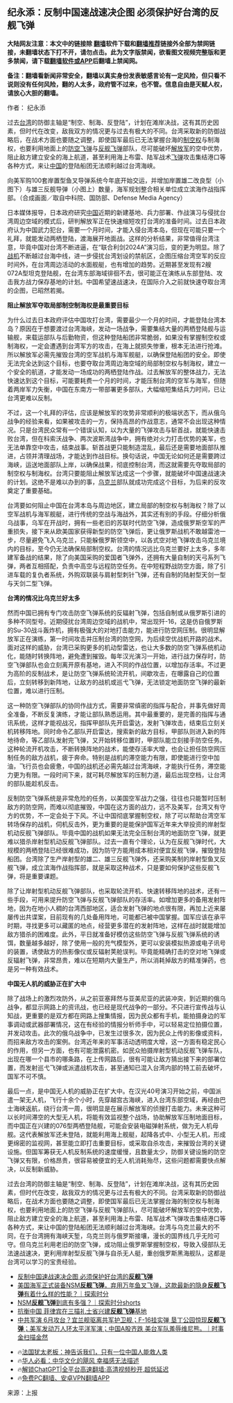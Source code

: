  <!-- 面包屑导航 --> <h2>纪永添：反制中国速战速决企图 必须保护好台湾的反舰飞弹</h2> <p class="notice"><b>大陆网友注意：本文中的链接除 <a href="https://github.com/bannedbook/fanqiang" >翻墙</a>软件下载和<a href="https://github.com/killgcd/justmysocks/blob/master/README.md">翻墙推荐</a>链接外全部为禁网链接，未翻墙状态下打不开，请勿点击。此为文字版禁闻，欲看图文视频完整版和更多禁闻，请下载<a href="https://github.com/bannedbook/fanqiang">翻墙软件或APP</a>后翻墙上禁闻网。</p><p>备注：翻墙看新闻非常安全，翻墙以真实身份发表敏感言论有一定风险，但只看不说则没有任何风险，翻的人太多，政府管不过来，也不管。信息自由是天赋人权，请放心大胆的翻墙。</b></p>  <div class="entry"> <p>作者： 纪永添</p> <p id="summary">过去<a href="https://www.bannedbook.org/bnews/tag/%e5%8f%b0%e6%b9%be/" class="st_tag internal_tag" rel="tag" title="标签 台湾 下的日志">台湾</a>的防御主轴是“制空、制海、反登陆”，计划在滩岸决战，这有其历史因素，但时代在改变，敌我双方的情况更与过去有极大的不同。台湾采取新的防御战略后，在战术方面也要随之调整，即使国军最后已无法掌握台海的<a href="https://www.bannedbook.org/bnews/tag/%E5%88%B6%E7%A9%BA%E6%9D%83/" class="st_tag internal_tag" rel="tag" title="标签 制空权 下的日志">制空权</a>与制海权，也要利用地面上的<a href="https://www.bannedbook.org/bnews/tag/%E9%98%B2%E7%A9%BA%E9%A3%9E%E5%BC%B9/" class="st_tag internal_tag" rel="tag" title="标签 防空飞弹 下的日志">防空飞弹</a>与<a href="https://www.bannedbook.org/bnews/tag/%E5%8F%8D%E8%88%B0%E9%A3%9E%E5%BC%B9/" class="st_tag internal_tag" rel="tag" title="标签 反舰飞弹 下的日志">反舰飞弹</a>部队，尽可能破坏<a href="https://www.bannedbook.org/bnews/tag/%e8%a7%a3%e6%94%be%e5%86%9b/" class="st_tag internal_tag" rel="tag" title="标签 解放军 下的日志">解放军</a>的空中优势，阻止敌方建立安全的海上航道，甚至利用海上布雷、陆军战术<a href="https://www.bannedbook.org/bnews/tag/%e9%a3%9e%e5%bc%b9/" class="st_tag internal_tag" rel="tag" title="标签 飞弹 下的日志">飞弹</a>攻击集结港口等各种方式，来让<span class='wp_keywordlink_affiliate'><a href="https://www.bannedbook.org/" title="中国" target="_blank">中国</a></span>的登陆船团无法顺利越过台湾海峡。</p> <p id="conimg">向美军购100套岸置型鱼叉导弹系统今年底开始交运，并增加岸置雄二改良型（小图下）与雄三反舰导弹（小图上）数量，海军规划整合相关单位成立滨海作战指挥部。（合成画面／取自中科院、国防部、Defense Media Agency）</p> <p>日本媒体报导，日本政府研究<a href="https://www.bannedbook.org/bnews/tag/%E4%B8%AD%E5%9B%BD/" class="st_tag internal_tag" rel="tag" title="标签 中国 下的日志">中国</a>近期的新建基地、兵力部署、作战演习与侵扰台湾周边空域的模式后，研判解放军正在快速缩短攻打台湾的准备时间。过去日本政府认为中国武力犯台，需要一个月时间，才能入侵台湾本岛，但现在可能只要一个礼拜，就能发动两栖登陆，渡海展开地面战。这样的分析结果，非常值得台湾注意，毕竟中国对台湾不断进逼，在“联合利剑2024A”演习后，变的更为明显。除了<a href="https://www.bannedbook.org/bnews/tag/%e6%88%98%e6%9c%ba/" class="st_tag internal_tag" rel="tag" title="标签 战机 下的日志">战机</a>不断越过台海中线，进一步侵扰台湾划设的禁航区，企图压缩台湾空军的反应时间外，在台湾周边活动的水面舰艇，也有增加的趋势。近期甚至发现有2艘072A型坦克登陆舰，在台湾东部海域徘徊不去，很可能正在演练从东部登陆、攻击我方战力保存基地的计划。中国希望速战速决，在国际介入之前就快速夺取台湾的企图，已昭然若揭。</p>  <p><strong>阻止解放军夺取局部制空制海权是最重要目标</strong></p> <p>为什么过去日本政府评估中国攻打台湾，需要最少一个月的时间，才能登陆台湾本岛？原因在于想要渡过台湾海峡，发动一场战争，需要集结大量的两栖登陆舰与运输舰，来载运部队与后勤物资，但这种登陆船团非常脆弱，如果没有掌握制空权或制海权，一定会遭遇到台湾军方的攻击，在海上就损失惨重，根本无法进行抢滩。所以解放军必需先摧毁台湾的空军战机与海军舰艇，以确保登陆船团的安全。即使无法完全达到这个目标，也要夺取台湾周边海空域的局部制空权与制海权，建立一个安全的航道，才能发动一场成功的两栖登陆作战。过去解放军的整体战力，无法快速达到这个目标，可能要耗费一个月的时间，才能压制台湾的空军与海军，但随着两岸军力失衡，中国在东南方一带部署更多部队，大幅缩短集结兵力时间，已让台湾更难以反制。</p> <p>不过，这一个礼拜的评估，应该是解放军的攻势非常顺利的极端状态下，而从俄乌战争的经验来看，如果被攻击的一方，保持高昂的作战意志，通常不会出现这种情况。只是台湾民众常有一个错误认知，以为大量的飞弹攻击与斩首战，就能快速击败台湾，但在科索沃战争、两次波斯湾战争中，拥有绝对火力打击优势的美军，也无法单靠空中攻击，结束战事。斩首战更只能制造混乱，最后还是需要地面部队推进，占领并清理战场，才能达到作战目标。换句话说，中国无论如何还是需要跨过海峡，运送地面部队上岸，以确保战果，彻底控制台湾，而这就需要先夺取局部的制空权与制海权。台湾只要能阻止解放军达成这一个步骤，就能破坏中国速战速决的计划。这绝不是难以办到的事，<a href="https://www.bannedbook.org/bnews/tag/%e4%b9%8c%e5%85%8b%e5%85%b0/" class="st_tag internal_tag" rel="tag" title="标签 乌克兰 下的日志">乌克兰</a>部队就成功完成这个目标，为后来的反攻奠定了重要基础。</p> <p>台湾要如何阻止中国在台湾本岛与周边地区，建立局部的制空权与制海权？除了以空军战机与海军舰艇，进行传统的空战与海战外，其实还有别的手段。仔细分析俄乌战事，乌军在开战时，拥有一些老旧的苏联时代防空飞弹，造成俄罗斯空军的严重损失，接下来从欧美国家获得新型的防空飞弹后，更让俄罗斯战机不敢越雷池一步，尽量避免飞入乌克兰，只能躲俄罗斯领空中，以各式空对地飞弹攻击乌克兰境内的目标，至今仍无法确保局部制空权。台湾的情况远比乌克兰要好上太多，多年建军备战的结果，除了向美国采购的爱国者飞弹外，还拥有大量自制的天弓系列飞弹，两者互相搭配，负责中高空与远程防空任务。在中短程野战防空方面，除了引进车载的复仇者系统，外购双联装与肩射型刺针飞弹，还有自制的陆射型天剑一型与天剑二型飞弹。</p>  <p><strong>台湾的情况比乌克兰好太多</strong></p> <p>然而中国已拥有专门攻击防空飞弹系统的反辐射飞弹，包括自制或从俄罗斯引进的多种不同型号。近期侵扰台湾周边空域的战机中，常出现歼-16，这是仿自俄罗斯的Su-30战斗轰炸机，拥有极强大的对地打击能力，能进行防空网压制。很明显解放军正在演练，第一时间攻击并压制台湾的防空网，为后续空优战机开路的战术。面对这样的威胁，台湾已采购更多的机动型雷达，也让大多数的防空飞弹系统机动化，能随时转换阵地，避免遭到摧毁。每年汉光演习一开始，进行战力保存时，防空飞弹部队也会立刻离开原有基地，进入不同的作战位置，以增加存活率。不过更为高阶的反制战术，是让防空飞弹系统轮流开机，间歇攻击，在曝露自己的位置后，立刻转移到新阵地，让敌方的战机或巡弋飞弹，无法锁定地面防空飞弹的最新位置，难以进行压制。</p> <p>这一种防空飞弹部队的协同作战方式，需要非常缜密的指挥与配合，并事先做好周全准备，不断反复演练，才能让部队熟悉运用。其中最重要的，是完善的指挥与通讯系统，这样才能视战况，指挥甲部队先开启雷达，发射飞弹攻击，结束后立刻关机转移阵地。同时命令乙部队开启雷达，搜索新的敌方目标，甲部队则进入新的阵地待命，等乙部队发射完飞弹，又开始转移位置时，甲部队能立刻接手防空任务。这种轮流开机攻击，不断转换阵地的战术，能使存活率大增，也会让担任防空网压制任务的敌方战机，疲于奔命。特别是战机的滞空能力有限，即使能进行空中加油，飞行员也会疲惫，中国的战机还必需先越过台湾海峡，才能执行任务，滞空能力更为有限。一段时间下来，就可耗尽解放军的压制力道，最后出现空档，让台湾的部队能趁机反击。</p> <p>反制防空飞弹系统是非常危险的任务，以美国空军战力之强，往往也只能暂时压制敌方的防空网，而难以彻底摧毁，中国在这方面的战力，远不及美军，台湾又有守方的优势，不一定会处于下风。不让中国彻底掌握制空权，除了可以帮助台湾空军转场保存的战机，伺机反击外，更为重要的是能保护国军近年来大举投资的岸射型机动反舰飞弹部队。毕竟中国的战机如果无法完全压制台湾的地面防空飞弹，就更难以猎杀岸射型机动反舰飞弹部队。过去一直有个理论，认为在反舰飞弹时代，大规模的两栖登陆已经很难成功，因为防守方能用成本相对便宜反舰飞弹，摧毁登陆船团。台湾除了生产岸射型的雄二、雄三反舰飞弹外，还采购美制的岸射型鱼叉反舰飞弹，成立滨海作战指挥部，就是采取这种战术，只是要如何保护这些反舰飞弹，将是重要课题。</p>  <p>除了让岸射型机动反舰飞弹部队，也采取轮流开机、快速转移阵地的战术，还有一些手段，可用来提升防空飞弹与反舰飞弹部队的存活率。如增加更多的备用发射阵地，因为在地小人稠的台湾西部地区，适合发射飞弹的地点很有限，再加上近来屡屡传出共谍案，目前现有的几处备用阵地，可能都已被中国掌握。国军应该在承平时期，寻找更多可以藏匿的地点，经营更多潜在的发射阵地，这样在战时就能增加敌方猎杀的困难度。此外，平日就准备好模仿这些防空飞弹与反舰飞弹系统的诱饵，数量越多越好，除了使用一般的充气模型外，更可以安装模拟热源或电子讯号的装置，诱使敌方的热影像仪或反辐射荚舱误判。毕竟能精确打击的空对地飞弹或反辐射飞弹，非常昂贵，难以在短期内大量生产，所以消耗掉敌方的精准弹药，也是另一种有效战术。</p> <p><strong>中国无人机的威胁正在扩大中</strong></p> <p>除了战场上的激烈攻防外，从之前亚塞拜然与亚美尼亚的武装冲突，到近期的俄乌战争，都显示网路上的资讯战，也已经是现代战争的一部分。不只进行宣传战与认知战，更重要的是双方都在网路上搜集情报，因为民众都有手机，能拍摄身边的军事调动或武器部署情况，这在有经验的情报分析师手中，可以轻易定位拍摄位置，并发动攻击。此次的俄乌战争中，已发生过很多次，因为民众上传的影像或资料，而招来敌方攻击的案例。台湾近年来的军事活动透明度大增，这一方面有稳定民心的作用，但另一方面，也有可能泄露机密。如民众拍摄岸射型机动反舰飞弹车队，出现在哪一个县市的哪条路，在上传网路后，很有可能让敌方猜出接下来的部署位置，而发射巡弋飞弹或派遣战机攻击，甚至通知已混入台湾内部的特工前去破坏，国军不可不慎。</p> <p>最后一点，是中国无人机的威胁正在扩大中。在汉光40号演习开始之前，中国派遣一架无人机，飞行十余个小时，先穿越宫古海峡，进入台湾东部空域，再经由巴士海峡返航，绕行台湾一周，很明显是在展示解放军的侦搜打击能力。未来这种可以长时间滞空的大型无人机，将能有效监视整个战场，协助解放军压制地面目标，而中国正在兴建的076型两栖登陆舰，可能会安装电磁弹射系统，做为无人机母舰。这代表解放军还未登陆，就能利用海上舰艇，起降各式中、小型无人机，形成更绵密的监视网，甚至能立即打击重要目标，或采取自杀攻击，来摧毁台湾的关键设施。但国军筹获无人机反制系统的速度缓慢，且数量太少，防御关键设施的防空飞弹又有限，价格昂贵，很容易被便宜的无人机消耗殆尽，这些问题都需要快点解决，以反制新威胁。</p>  <p>过去台湾的防御主轴是“制空、制海、反登陆”，计划在滩岸决战，这有其历史因素，但时代在改变，敌我双方的情况更与过去有极大的不同。台湾采取新的防御战略后，在战术方面也要随之调整，即使国军最后已无法掌握台海的制空权与制海权，也要利用地面上的防空飞弹与反舰飞弹部队，尽可能破坏解放军的空中优势，阻止敌方建立安全的海上航道，甚至利用海上布雷、陆军战术飞弹攻击集结港口等各种方式，来让中国的登陆船团无法顺利越过台湾海峡。台湾与乌克兰最大的不同，在于台湾拥有海峡天堑，乌克兰则与俄罗斯接壤，漫长的国界线几乎无险可守。但乌克兰利用老旧的防空飞弹，成功阻止俄罗斯掌握制空权，导致入侵部队无法速战速决，更利用岸射型反舰飞弹与自杀无人艇，重创俄罗斯黑海舰队，这都是台湾可以学习的宝贵经验。</p> <!--<div id="taboola-mid-1"></div>--><ul class='op-related-articles' title='相关阅读'> <li><a href='https://www.bannedbook.org/bnews/ssgc/20240819/2076538.html' target='_blank'>反制中国速战速决企图 必须保护好台湾的<b>反舰飞弹</b></a></li> <li><a href='https://www.bannedbook.org/bnews/sohnews/20240721/2064999.html' target='_blank'>美国海军正式装备NSM<b>反舰飞弹</b>，弃用万年鱼叉飞弹，这款最新的隐身<b>反舰飞弹</b>有着什么样的性能？｜探索时分</a></li> <li><a href='https://www.bannedbook.org/bnews/sohnews/20240721/2064998.html' target='_blank'>NSM<b>反舰飞弹</b>到底有多强？｜探索时分shorts</a></li> <li><a href='https://www.bannedbook.org/bnews/cbnews/20240615/2050359.html' target='_blank'>抗衡中国 菲律宾在三描礼士省兴建<b>反舰飞弹</b>基地</a></li> <li><a href='https://www.bannedbook.org/bnews/sohnews/20240524/2040729.html' target='_blank'>中共军演 6月攻台？宜兰舰驱离共军护卫舰；F-16挂实弹 垦丁公园惊现<b>反舰飞弹</b>；美军发动万人环太平洋军演；中国A股齐跌 美台军队羞辱维尼熊。｜时事金扫描金然</a></li> </ul> <ul class="texttj"> <li>🔥<a href="https://www.bannedbook.org/bnews/ssgc/20230219/1850782.html" target="_blank">法国犹太老板：神告诉我们，只有一位中国人能救人类</a></li> <li>🔥<a href="https://www.bannedbook.org/bnews/comments/20220220/1694796.html" target="_blank">华人必看：中华文化的飓风 幸福感无法描述</a></li> <li>🔥<a href="https://github.com/bannedbook/fanqiang/wiki/V2ray%E6%9C%BA%E5%9C%BA" target="_blank">解锁ChatGPT|全平台高速翻墙:高清视频秒开,超低延迟</a></li> <li>🔥<a href="https://github.com/bannedbook/fanqiang/wiki/%E7%A6%81%E9%97%BB%E7%BD%91%E5%AE%89%E5%8D%93%E7%BF%BB%E5%A2%99%E6%96%B0%E9%97%BBAPP" target="_blank">免费PC翻墙、安卓VPN翻墙APP</a></li> </ul><p class="src-info">来源：上报 </p><a name='sharetosocial'></a> <div style="margin-bottom:5px;padding-bottom:5px;clear:both"> <div id="archive-pix-1" class="banner-ads"> <!-- AuctionX Display platform tag START --> <div id="27602x728x90x621x_ADSLOT1" clicktrack="%%CLICK_URL_ESC%%"></div>  <!-- AuctionX Display platform tag END --> </div> <div id="archive-pix-2" class="banner-ads"> <!-- AuctionX Display platform tag START --> <div id="27556x300x250x621x_ADSLOT1" clicktrack="%%CLICK_URL_ESC%%" style="margin:0 auto;text-align:center"></div>  <!-- AuctionX Display platform tag END --> </div> </div>  <div id="archive-pix-1" class="banner-ads"> <!-- AuctionX Display platform tag START --> <div id="27603x728x90x621x_ADSLOT1" clicktrack="%%CLICK_URL_ESC%%"></div>  <!-- AuctionX Display platform tag END --> </div> </div><!--END ENTRY--> 